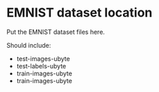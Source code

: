 # EMNIST dataset location

Put the EMNIST dataset files here.

Should include:

* test-images-ubyte
* test-labels-ubyte
* train-images-ubyte
* train-images-ubyte